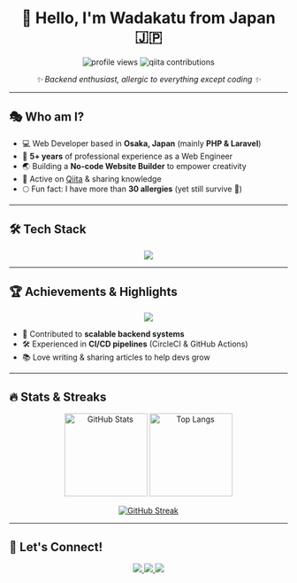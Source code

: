 <h1 align="center">🌈 Hello, I'm Wadakatu from Japan 🇯🇵</h1>

<p align="center">
  <img src="https://komarev.com/ghpvc/?username=wadakatu&color=ff69b4&style=flat-square" alt="profile views"/>
  <img src="https://qiita-badge.apiapi.app/s/wadakatu/contributions.svg" alt="qiita contributions"/>
</p>

<p align="center">
  <em>✨ Backend enthusiast, allergic to everything except coding ✨</em>
</p>

---

## 🎭 Who am I?

- 💻 Web Developer based in **Osaka, Japan** (mainly **PHP & Laravel**)  
- 👔 **5+ years** of professional experience as a Web Engineer  
- 🌏 Building a **No-code Website Builder** to empower creativity  
- 📝 Active on [Qiita](https://qiita.com/wadakatu) & sharing knowledge  
- 🌕 Fun fact: I have more than **30 allergies** (yet still survive 💪)  

---

## 🛠 Tech Stack

<p align="center">
  <img src="https://skillicons.dev/icons?i=php,laravel,python,mysql,js,vue,tailwind,docker,aws,nginx,postman,git,githubactions" />
</p>

---

## 🏆 Achievements & Highlights

<p align="center">
  <img src="https://github-profile-trophy.vercel.app/?username=wadakatu&theme=radical&no-frame=true&no-bg=true&margin-w=15"/>
</p>

- 🚀 Contributed to **scalable backend systems**  
- 🛠 Experienced in **CI/CD pipelines** (CircleCI & GitHub Actions)  
- 📚 Love writing & sharing articles to help devs grow  

---

## 🔥 Stats & Streaks

<p align="center">
  <img alt="GitHub Stats" height="150px" src="https://github-readme-stats.vercel.app/api?username=wadakatu&show_icons=true&theme=radical"/>
  <img alt="Top Langs" height="150px" src="https://github-readme-stats.vercel.app/api/top-langs/?username=wadakatu&layout=compact&theme=radical"/>
</p>

<p align="center">
  <a href="https://git.io/streak-stats"><img src="https://github-readme-streak-stats-three-teal.vercel.app?user=wadakatu&theme=dark&hide_border=true&border_radius=5&card_width=800" alt="GitHub Streak" /></a>
</p>

---

## 🌟 Let's Connect!

<p align="center">
  <a href="https://twitter.com/koyolympus">
    <img src="https://img.shields.io/badge/Twitter-1DA1F2?style=for-the-badge&logo=twitter&logoColor=white"/>
  </a>
  <a href="https://qiita.com/wadakatu">
    <img src="https://img.shields.io/badge/Qiita-55C500?style=for-the-badge&logo=qiita&logoColor=white"/>
  </a>
  <a href="https://zenn.dev/wadakatu">
    <img src="https://img.shields.io/badge/Zenn-3EA8FF?style=for-the-badge&logo=zenn&logoColor=white"/>
  </a>
</p>
